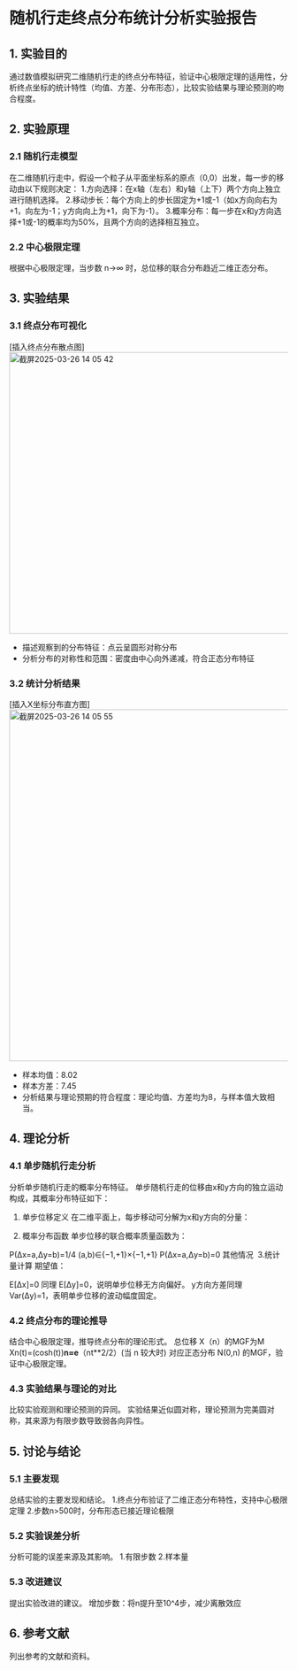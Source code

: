 # 随机行走终点分布统计分析实验报告

## 1. 实验目的
通过数值模拟研究二维随机行走的终点分布特征，验证中心极限定理的适用性，分析终点坐标的统计特性（均值、方差、分布形态），比较实验结果与理论预测的吻合程度。

## 2. 实验原理
### 2.1 随机行走模型
在二维随机行走中，假设一个粒子从平面坐标系的原点（0,0）出发，每一步的移动由以下规则决定：
1.方向选择：在x轴（左右）和y轴（上下）两个方向上独立进行随机选择。
2.移动步长：每个方向上的步长固定为+1或-1（如x方向向右为+1，向左为-1；y方向向上为+1，向下为-1）。
3.概率分布：每一步在x和y方向选择+1或-1的概率均为50%，且两个方向的选择相互独立。

### 2.2 中心极限定理
根据中心极限定理，当步数 n→∞ 时，总位移的联合分布趋近二维正态分布。

## 3. 实验结果
### 3.1 终点分布可视化
[插入终点分布散点图]<img width="509" alt="截屏2025-03-26 14 05 42" src="https://github.com/user-attachments/assets/9de40431-7543-4363-90e4-d24c5851e7cf" />
- 描述观察到的分布特征：点云呈圆形对称分布
- 分析分布的对称性和范围：密度由中心向外递减，符合正态分布特征

### 3.2 统计分析结果
[插入X坐标分布直方图]<img width="636" alt="截屏2025-03-26 14 05 55" src="https://github.com/user-attachments/assets/f349975a-2436-448b-ae70-dc9ee432e96b" />
- 样本均值：8.02
- 样本方差：7.45
- 分析结果与理论预期的符合程度：理论均值、方差均为8，与样本值大致相当。

## 4. 理论分析
### 4.1 单步随机行走分析
分析单步随机行走的概率分布特征。
单步随机行走的位移由x和y方向的独立运动构成，其概率分布特征如下：

1. ​单步位移定义
在二维平面上，每步移动可分解为x和y方向的分量：

2. ​概率分布函数
单步位移的联合概率质量函数为：

P(Δx=a,Δy=b)=1/4  (a,b)∈{−1,+1}×{−1,+1}
P(Δx=a,Δy=b)=0 其他情况
​
3. ​统计量计算
​期望值：

E[Δx]=0
同理 E[Δy]=0，说明单步位移无方向偏好。
 y方向方差同理 Var(Δy)=1，表明单步位移的波动幅度固定。

### 4.2 终点分布的理论推导
结合中心极限定理，推导终点分布的理论形式。
总位移 X（n）的MGF为M 
Xn(t)=(cosh(t))**n≈e**（nt**2/2）(当 n 较大时)
对应正态分布 N(0,n) 的MGF，验证中心极限定理。

### 4.3 实验结果与理论的对比
比较实验观测和理论预测的异同。
实验结果近似圆对称，理论预测为完美圆对称，其来源为有限步数导致弱各向异性。


## 5. 讨论与结论
### 5.1 主要发现
总结实验的主要发现和结论。
1.终点分布验证了二维正态分布特性，支持中心极限定理
2.步数n>500时，分布形态已接近理论极限

### 5.2 实验误差分析
分析可能的误差来源及其影响。
1.有限步数
2.样本量
### 5.3 改进建议
提出实验改进的建议。
增加步数：将n提升至10^4步，减少离散效应

## 6. 参考文献
列出参考的文献和资料。
